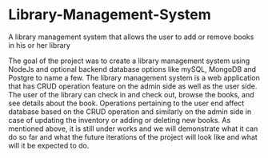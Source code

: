 # Library-Management-System
A library management system that allows the user to add or remove books in his or her library

The goal of the project was to create a library management system using NodeJs and optional backend database options like mySQL, MongoDB and Postgre to name a few. The library management system is a web application that has CRUD operation feature on the admin side as well as the user side. The user of the library can check in and check out, browse the books, and see details about the book. Operations pertaining to the user end affect database based on the CRUD operation and similarly on the admin side in case of updating the inventory or adding or deleting new books. As mentioned above, it is still under works and we will demonstrate what it can do so far and what the future iterations of the project will look like and what will it be expected to do.
